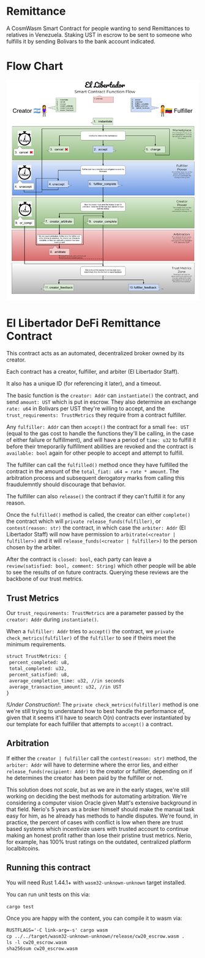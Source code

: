 # Remittance
A CosmWasm Smart Contract for people wanting to send Remittances to relatives in Venezuela. Staking UST in escrow to be sent to someone who fulfills it by sending Bolivars to the bank account indicated.

# Flow Chart

![El Libertador Functional Flow Chart](./docs/imgs/ElLib_FlowChart.png)


# El Libertador DeFi Remittance Contract

This contract acts as an automated, decentralized broker owned by its creator.

Each contract has a creator, fulfiller, and arbiter (El Libertador Staff).

It also has a unique ID (for referencing it later), and a timeout.

The basic function is the `creator: Addr` can `instantiate()` the contract, and send `amount: UST` which is put in escrow. They also determine an exchange `rate: u64` in Bolivars per UST they're willing to accept, and the `trust_requirements: TrustMetrics` they require from a contract fulfiller.

Any `fulfiller: Addr` can then `accept()` the contract for a small `fee: UST` (equal to the gas cost to handle the functions they'll be calling, in the case of either failure or fulfillment), and will have a period of `time: u32` to fulfill it before their tmeporarily fulfillment abilities are revoked and the contract is `available: bool` again for other people to accept and attempt to fulfill.

The fulfiller can call the `fulfilled()` method once they have fulfilled the contract in the amount of the `total_fiat: u64 = rate * amount`. The arbitration process and subsequent derogatory marks from calling this fraudulemntly should discourage that behavior.

The fulfiller can also `release()` the contract if they can't fulfill it for any reason.

Once the `fulfilled()` method is called, the creator can either `complete()` the contract which will `private release_funds(fulfiller)`, or `contest(reason: str)` the contract, in which case the `arbiter: Addr` (El Libertador Staff) will now have permission to `arbitrate(<creator | fulfiller>)` and it will `release_funds(<creator | fulfiller>)` to the person chosen by the arbiter.

After the contract is `closed: bool`, each party can leave a `review(satisfied: bool, comment: String)` which other people will be able to see the results of on future contracts. Querying these reviews are the backbone of our trust metrics.

## Trust Metrics

Our `trust_requirements: TrustMetrics` are a parameter passed by the `creator: Addr` during `instantiate()`.

When a `fulfiller: Addr` tries to `accept()` the contract, we `private check_metrics(fulfiller)` of the `fulfiller` to see if theirs meet the minimum requirements.

```
struct TrustMetrics: {
 percent_completed: u8,
 total_completed: u32,
 percent_satisfied: u8,
 average_completion_time: u32, //in seconds
 average_transaction_amount: u32, //in UST
}
```

*!Under Construction!*: The `private check_metrics(fulfiller)` method is one we're still trying to understand how to best handle the performance of, given that it seems it'll have to search O(n) contracts ever instantiated by our template for each fulfiller that attempts to `accept()` a contract.

## Arbitration

If either the `creator | fulfiller` call the `contest(reason: str)` method, the `arbiter: Addr` will have to determine where the error lies, and either `release_funds(recipient: Addr)` to the creator or fulfiller, depending on if he determines the creator has been paid by the fulfiller or not.

This solution does not *scale*, but as we are in the early stages, we're still working on deciding the best methods for automating arbitration. We're considering a computer vision Oracle given Matt's extensive background in that field. Nerio's 5 years as a broker himself should make the manual task easy for him, as he already has methods to handle disputes. We're found, in practice, the percent of cases with conflict is low when there are trust based systems which incentivize users with trusted account to continue making an honest profit rather than lose their pristine trust metrics. Nerio, for example, has 100% trust ratings on the outdated, centralized platform localbitcoins.


## Running this contract

You will need Rust 1.44.1+ with `wasm32-unknown-unknown` target installed.

You can run unit tests on this via: 

`cargo test`

Once you are happy with the content, you can compile it to wasm via:

```
RUSTFLAGS='-C link-arg=-s' cargo wasm
cp ../../target/wasm32-unknown-unknown/release/cw20_escrow.wasm .
ls -l cw20_escrow.wasm
sha256sum cw20_escrow.wasm
```